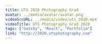 ```yaml
---
title: UTS 2020 Photography Grad
avatar: ../media/avatar/avatar.png
videoSrcURL: ../media/video/uts_2020.mp4
videoTitle: UTS Photography Grad 2020
tags: ["Gatsby", "React", "Portfolio"]
link: "http://2020.utsphotography.com"
---
```

